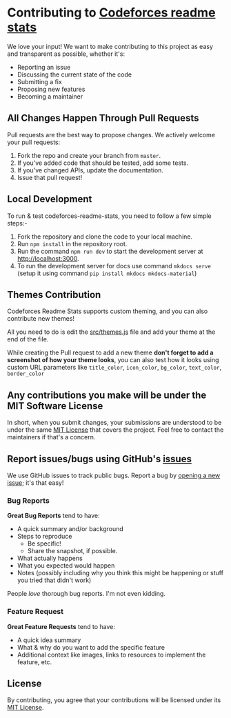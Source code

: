 # Contributing to [Codeforces readme stats](https://github.com/RedHeadphone/Codeforces-readme-stats)

We love your input! We want to make contributing to this project as easy and transparent as possible, whether it's:

-   Reporting an issue
-   Discussing the current state of the code
-   Submitting a fix
-   Proposing new features
-   Becoming a maintainer

## All Changes Happen Through Pull Requests

Pull requests are the best way to propose changes. We actively welcome your pull requests:

1.  Fork the repo and create your branch from `master`.
2.  If you've added code that should be tested, add some tests.
3.  If you've changed APIs, update the documentation.
4.  Issue that pull request!

## Local Development

To run & test codeforces-readme-stats, you need to follow a few simple steps:-

1.  Fork the repository and clone the code to your local machine.
2.  Run `npm install` in the repository root.
3.  Run the command `npm run dev` to start the development server at <http://localhost:3000>.
4.  To run the development server for docs use command `mkdocs serve` (setup it using command `pip install mkdocs mkdocs-material`)

## Themes Contribution

Codeforces Readme Stats supports custom theming, and you can also contribute new themes!

All you need to do is edit the [src/themes.js](./src/themes.js) file and add your theme at the end of the file.

While creating the Pull request to add a new theme **don't forget to add a screenshot of how your theme looks**, you can also test how it looks using custom URL parameters like `title_color`, `icon_color`, `bg_color`, `text_color`, `border_color`

## Any contributions you make will be under the MIT Software License

In short, when you submit changes, your submissions are understood to be under the same [MIT License](http://choosealicense.com/licenses/mit/) that covers the project. Feel free to contact the maintainers if that's a concern.

## Report issues/bugs using GitHub's [issues](https://github.com/RedHeadphone/Codeforces-readme-stats/issues)

We use GitHub issues to track public bugs. Report a bug by [opening a new issue](https://github.com/RedHeadphone/Codeforces-readme-stats/issues/new/choose); it's that easy!

### Bug Reports

**Great Bug Reports** tend to have:

-   A quick summary and/or background
-   Steps to reproduce
    -   Be specific!
    -   Share the snapshot, if possible.
-   What actually happens
-   What you expected would happen
-   Notes (possibly including why you think this might be happening or stuff you tried that didn't work)

People _love_ thorough bug reports. I'm not even kidding.

### Feature Request

**Great Feature Requests** tend to have:

-   A quick idea summary
-   What & why do you want to add the specific feature
-   Additional context like images, links to resources to implement the feature, etc.

## License

By contributing, you agree that your contributions will be licensed under its [MIT License](./LICENSE).
